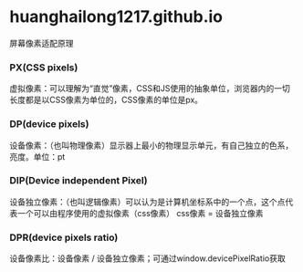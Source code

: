 # huanghailong1217.github.io
屏幕像素适配原理

<h3>PX(CSS pixels)</h3> 
<p>虚拟像素：可以理解为“直觉”像素，CSS和JS使用的抽象单位，浏览器内的一切长度都是以CSS像素为单位的，CSS像素的单位是px。</p>
<h3>DP(device pixels) </h3> 
<p>设备像素：（也叫物理像素）显示器上最小的物理显示单元，有自己独立的色系，亮度。单位：pt</p>
<h3>DIP(Device independent Pixel)</h3> 
<p>设备独立像素：（也叫逻辑像素）可以认为是计算机坐标系中的一个点，这个点代表一个可以由程序使用的虚拟像素（css像素） css像素 = 设备独立像素</p>
<h3>DPR(device pixels ratio)</h3> 
<p>设备像素比：设备像素 / 设备独立像素；可通过window.devicePixelRatio获取</p>
